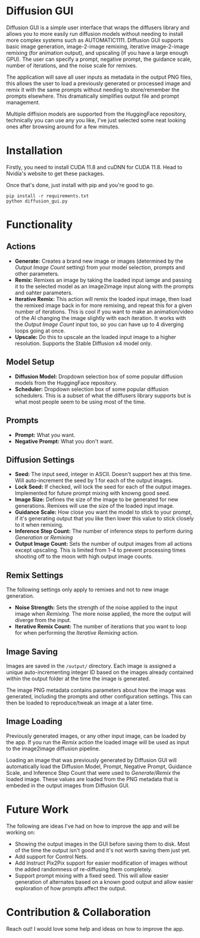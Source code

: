 # Diffusion GUI
Diffusion GUI is a simple user interface that wraps the diffusers library and allows you to more easily run diffusion models without needing to install more complex systems such as AUTOMATIC1111. Diffusion GUI supports basic image generation, image-2-image remixing, iterative image-2-image remixing (for animation output), and upscaling (if you have a large enough GPU). The user can specify a prompt, negative prompt, the guidance scale, number of iterations, and the noise scale for remixes.

The application will save all user inputs as metadata in the output PNG files, this allows the user to load a previously generated or processed image and remix it with the same prompts without needing to store/remember the prompts elsewhere. This dramatically simplifies output file and prompt management.

Multiple diffision models are supported from the HuggingFace repository, technically you can use any you like, I've just selected some neat looking ones after browsing around for a few minutes.

# Installation
Firstly, you need to install CUDA 11.8 and cuDNN for CUDA 11.8. Head to Nvidia's website to get these packages.

Once that's done, just install with pip and you're good to go.

```
pip install -r requirements.txt
python diffusion_gui.py
```

# Functionality

## Actions

- **Generate:** Creates a brand new image or images (determined by the *Output Image Count* setting) from your model selection, prompts and other parameters.
- **Remix:** Remixes an image by taking the loaded input iamge and passing it to the selected model as an image2image input along with the prompts and oahter parameters.
- **Iterative Remix:** This action will remix the loaded input image, then load the remixed image back in for more remixing, and repeat this for a given number of iterations. This is cool if you want to make an animation/video of the AI changing the image slightly with each iteration. It works with the *Output Image Count* input too, so you can have up to 4 diverging loops going at once.
- **Upscale:** Do this to upscale an the loaded input image to a higher resolution. Supports the Stable Diffusion x4 model only.

## Model Setup

- **Diffusion Model:** Dropdown selection box of some popular diffusion models from the HuggingFace repository.
- **Scheduler:** Dropdown selection box of some popular diffusion schedulers. This is a subset of what the diffusers library supports but is what most people seem to be using most of the time.

## Prompts

- **Prompt:** What you want.
- **Negative Prompt:** What you don't want.

## Diffusion Settings

- **Seed:** The input seed, integer in ASCII. Doesn't support hex at this time. Will auto-increment the seed by 1 for each of the output images.
- **Lock Seed:** If checked, will lock the seed for each of the output images. Implemented for future prompt mixing with knowng good seed.
- **Image Size:** Defines the size of the image to be generated for new generations. Remixes will use the size of the loaded input image.
- **Guidance Scale:** How close you want the model to stick to your prompt, if it's generating output that you like then lower this value to stick closely to it when remixing.
- **Inference Step Count:** The number of inference steps to perform during *Generation* or *Remixing*
- **Output Image Count:** Sets the number of output images from all actions except upscaling. This is limited from 1-4 to prevent processing times shooting off to the moon with high output image counts.

## Remix Settings

The following settings only apply to remixes and not to new image generation.

- **Noise Strength:** Sets the strength of the noise applied to the input image when *Remixing*. The more noise applied, the more the output will diverge from the input.
- **Iterative Remix Count:** The number of iterations that you want to loop for when performing the *Iterative Remixing* action.

## Image Saving

Images are saved in the `/output/` directory. Each image is assigned a unique auto-incrementing integer ID based on the images already contained within the output folder at the time the image is generated.

The image PNG metadata contains parameters about how the image was generated, including the prompts and other configuration settings. This can then be loaded to reproduce/tweak an image at a later time.

## Image Loading

Previously generated images, or any other input image, can be loaded by the app. If you run the *Remix* action the loaded image will be used as input to the image2image diffusion pipeline.

Loading an image that was previously generated by Diffusion GUI will automatically load the Diffusion Model, Prompt, Negative Prompt, Guidance Scale, and Inference Step Count that were used to *Generate*/*Remix* the loaded image. These values are loaded from the PNG metadata that is embeded in the output images from Diffusion GUI.

# Future Work

The following are ideas I've had on how to improve the app and will be working on:

- Showing the output images in the GUI before saving them to disk. Most of the time the output isn't good and it's not worth saving them just yet.
- Add support for Control Nets.
- Add Instruct Pix2Pix support for easier modification of images without the added randomness of re-diffusing them completely.
- Support prompt mixing with a fixed seed. This will allow easier generation of alternates based on a known good output and allow easier exploration of how prompts affect the output.

# Contribution & Collaboration

Reach out! I would love some help and ideas on how to improve the app.